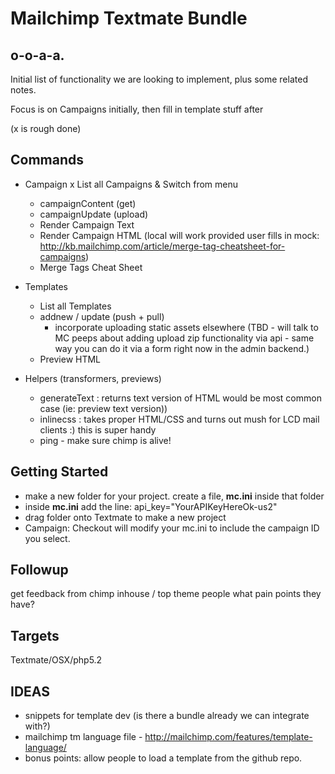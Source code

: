 Mailchimp Textmate Bundle
=========================

o-o-a-a.
--------

Initial list of functionality we are looking to implement, plus some related notes.

Focus is on Campaigns initially, then fill in template stuff after

(x is rough done)

Commands
--------
* Campaign
  x List all Campaigns & Switch from menu
  * campaignContent (get)
  * campaignUpdate (upload)
  * Render Campaign Text 
  * Render Campaign HTML (local will work provided user fills in mock: http://kb.mailchimp.com/article/merge-tag-cheatsheet-for-campaigns)
  * Merge Tags Cheat Sheet
  
* Templates
  * List all Templates
  * addnew / update (push + pull)
    * incorporate uploading static assets elsewhere (TBD - will talk to MC peeps about adding upload zip functionality via api - same way you can do it via a form right now in the admin backend.)
  * Preview HTML
  
* Helpers (transformers, previews)
  * generateText : returns text version of HTML would be most common case (ie: preview text version)) 
  * inlinecss : takes proper HTML/CSS and turns out mush for LCD mail clients :) this is super handy
  * ping - make sure chimp is alive!

Getting Started
---------------

* make a new folder for your project. create a file, **mc.ini** inside that folder
* inside **mc.ini** add the line: api\_key="YourAPIKeyHereOk-us2"
* drag folder onto Textmate to make a new project
* Campaign: Checkout will modify your mc.ini to include the campaign ID you select.


Followup
--------

get feedback from chimp inhouse / top theme people what pain points they have?


Targets
-------

Textmate/OSX/php5.2  
  
IDEAS
-----

* snippets for template dev (is there a bundle already we can integrate with?)
* mailchimp tm language file - http://mailchimp.com/features/template-language/
* bonus points: allow people to load a template from the github repo.
